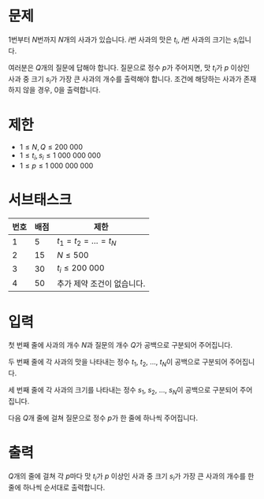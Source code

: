 # 문제

$1$번부터 $N$번까지 $N$개의 사과가 있습니다.
$i$번 사과의 맛은 $t_i$, $i$번 사과의 크기는 $s_i$입니다.

여러분은 $Q$개의 질문에 답해야 합니다.
질문으로 정수 $p$가 주어지면, 맛 $t_i$가 $p$ 이상인 사과 중 크기 $s_i$가 가장 큰 사과의 개수를 출력해야 합니다.
조건에 해당하는 사과가 존재하지 않을 경우, 0을 출력합니다.

# 제한

- $1 \le N, Q \le 200\ 000$
- $1 \le t_i, s_i \le 1\ 000\ 000\ 000$
- $1 \le p \le 1\ 000\ 000\ 000$

# 서브태스크

| 번호 | 배점 | 제한 |
| ---- | ---- | --------- |
| 1    | 5   | $t_1 = t_2 = \dots = t_N$ |
| 2    | 15   | $N \le 500$ |
| 3    | 30  | $t_i \le 200\ 000$ |
| 4    | 50  | 추가 제약 조건이 없습니다. |

# 입력

첫 번째 줄에 사과의 개수 $N$과 질문의 개수 $Q$가 공백으로 구분되어 주어집니다. 

두 번째 줄에 각 사과의 맛을 나타내는 정수 $t_1$, $t_2$, $\dots$, $t_N$이 공백으로 구분되어 주어집니다. 

세 번째 줄에 각 사과의 크기를 나타내는 정수 $s_1$, $s_2$, $\dots$, $s_N$이 공백으로 구분되어 주어집니다.

다음 $Q$개 줄에 걸쳐 질문으로 정수 $p$가 한 줄에 하나씩 주어집니다.

# 출력

$Q$개의 줄에 걸쳐 각 $p$마다 맛 $t_i$가 $p$ 이상인 사과 중 크기 $s_i$가 가장 큰 사과의 개수를 한 줄에 하나씩 순서대로 출력합니다.